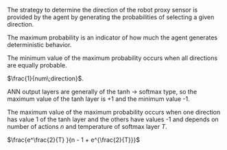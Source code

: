 The strategy to determine the direction of the robot proxy sensor is provided by the agent by generating the probabilities of selecting a given direction.

The maximum probability is an indicator of how much the agent generates deterministic behavior.

The minimum value of the maximum probability occurs when all directions are equally probable.

$\frac{1}{num\;direction}$.

ANN output layers are generally of the tanh -> softmax type, so the maximum value of the tanh layer is +1 and the minimum value -1.

The maximum value of the maximum probability occurs when one direction has value 1 of the tanh layer and the others have values -1 and depends on number of actions $n$ and temperature of softmax layer $T$.

$\frac{e^\frac{2}{T} }{n - 1 + e^{\frac{2}{T}}}$

